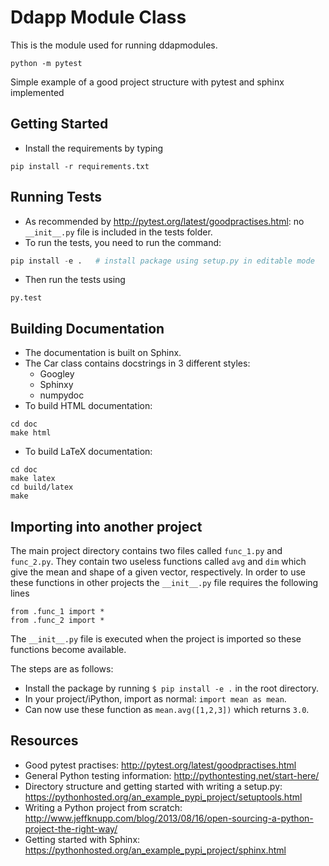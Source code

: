 Ddapp Module Class
=====================

This is the module used for running ddapmodules.

```shell
python -m pytest
```

Simple example of a good project structure with pytest and sphinx implemented

Getting Started
---------------

* Install the requirements by typing
```
pip install -r requirements.txt
```

Running Tests
-------------

* As recommended by http://pytest.org/latest/goodpractises.html: no 
```__init__.py``` file is included in the tests folder.
* To run the tests, you need to run the command:
```python
pip install -e .   # install package using setup.py in editable mode
```
* Then run the tests using 
```
py.test
``` 

Building Documentation
----------------------

* The documentation is built on Sphinx.
* The Car class contains docstrings in 3 different styles:
    * Googley
    * Sphinxy
    * numpydoc
* To build HTML documentation:
```
cd doc
make html
```
* To build LaTeX documentation:
```
cd doc
make latex
cd build/latex
make
```

Importing into another project
------------------------------

The main project directory contains two files called `func_1.py` and 
`func_2.py`. They contain two useless functions called `avg` and `dim` which 
give the mean and shape of a given vector, respectively. In order to use these 
functions in other projects the `__init__.py` file requires the following lines

```
from .func_1 import *                                                           
from .func_2 import *
```

The `__init__.py` file is executed when the project is imported so these 
functions become available.

The steps are as follows:

* Install the package by running `$ pip install -e .` in the root directory.
* In your project/iPython, import as normal: `import mean as mean`.
* Can now use these function as `mean.avg([1,2,3])` which returns `3.0`.




Resources
---------

* Good pytest practises: http://pytest.org/latest/goodpractises.html
* General Python testing information: http://pythontesting.net/start-here/
* Directory structure and getting started with writing a setup.py: 
https://pythonhosted.org/an_example_pypi_project/setuptools.html
* Writing a Python project from scratch: 
http://www.jeffknupp.com/blog/2013/08/16/open-sourcing-a-python-project-the-right-way/             
* Getting started with Sphinx: https://pythonhosted.org/an_example_pypi_project/sphinx.html









